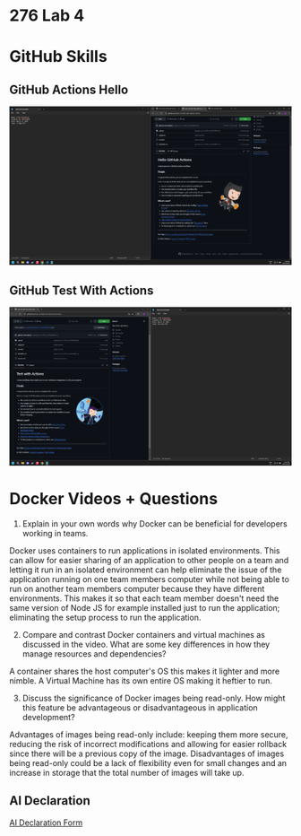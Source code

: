 # 276 Lab 4

# GitHub Skills

## GitHub Actions Hello

![GitHub Actions Hello](GitHub_Actions.png)

## GitHub Test With Actions

![GitHub Test With Actions](GitHub_Actions_Test.png)

# Docker Videos + Questions

1. Explain in your own words why Docker can be beneficial for developers working in teams.

Docker uses containers to run applications in isolated environments. This can allow for easier sharing of an application to other people on a team and letting it run in an isolated environment can help eliminate the issue of the application running on one team members computer while not being able to run on another team members computer because they have different environments. This makes it so that each team member doesn't need the same version of Node JS for example installed just to run the application; eliminating the setup process to run the application.

2. Compare and contrast Docker containers and virtual machines as discussed in the video. What are some key differences in how they manage resources and dependencies?

A container shares the host computer's OS this makes it lighter and more nimble. A Virtual Machine has its own entire OS making it heftier to run.


3. Discuss the significance of Docker images being read-only. How might this feature be advantageous or disadvantageous in application development?

Advantages of images being read-only include: keeping them more secure, reducing the risk of incorrect modifications and allowing for easier rollback since there will be a previous copy of the image.
Disadvantages of images being read-only could be a lack of flexibility even for small changes and an increase in storage that the total number of images will take up.

## AI Declaration
[AI Declaration Form](L4_AI_DECLARATION_ERIK_SCHAUFELE_301579449.pdf)